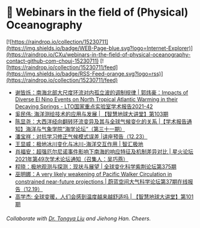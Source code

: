 # 🌊 Webinars in the field of (Physical) Oceanography

[![https://raindrop.io/collection/15230711](https://img.shields.io/badge/WEB-Page-blue.svg?logo=Internet-Explorer)](https://raindrop.io/CXu/webinars-in-the-field-of-physical-oceanography-contact-github-com-chouj-15230711) [![https://raindrop.io/collection/15230711/feed](https://img.shields.io/badge/RSS-Feed-orange.svg?logo=rss)](https://raindrop.io/collection/15230711/feed)

<!-- BLOG-POST-LIST:START -->
- [谢皆烁：南海北部大尺度环流对内孤立波的调制规律 | 郭炜豪：Impacts of Diverse El Nino Events on North Tropical Atlantic Warming in their Decaying Springs - LTO国家重点实验室学术报告2021-42](https://mp.weixin.qq.com/s/oDP2Dlbib2gUp6xLo_TpJw)
- [奚民伟: 海洋测绘技术的应用与发展 | 【智慧地球大讲堂】第103期](https://mp.weixin.qq.com/s/enlX_XTx373c3TExAwSidw)
- [陈显尧：大西洋经向翻转环流变异及其与全球气候变化的关系 |【学术报告通知】海洋与气象学院“海学论坛”（第三十一期）](https://mp.weixin.qq.com/s/NiaSrnhuW1znin1VoYk62A)
- [潘宝祥：对抗学习修正气候模式误差 |讲座预告（12.23）](https://mp.weixin.qq.com/s/imnUAUHZnw4QV768XViv9Q)
- [王显威：极地冰川变化与冰川-海洋交互作用 | 智汇极地](https://mp.weixin.qq.com/s/W01Ar7WK_GDp0bDYLi7LLQ)
- [肖福安：超强厄尔尼诺事件影响下南海的响应特征及机制差异对比 | 星火论坛2021年第49次学术论坛通知（召集人：吴巧燕）](https://mp.weixin.qq.com/s/oO93Dq0jjQRGw9Nf9HY29w)
- [程晓：极地观测与探测：现状与展望 | 全球变化科学紫荆论坛第375期](https://mp.weixin.qq.com/s/gXct9gSOw0owk0OndVBCeg)
- [巫明娜：A very likely weakening of Pacific Walker Circulation in constrained near-future projections | 蔚蓝空间大气科学论坛第37期在线报告（12.19）](https://mp.weixin.qq.com/s/SBVVU0xIiqO00eXZa4o4sQ)
- [高学杰: 全球变暖，人们会感到温度越来越舒适吗 | 【智慧地球大讲堂】第101期](https://mp.weixin.qq.com/s/WogRK8zW2ZMvF3X0RiS0GA)
<!-- BLOG-POST-LIST:END -->

###### Collaborate with [Dr. Tongya Liu](https://liutongya.github.io/) and Jiehong Han. Cheers.

